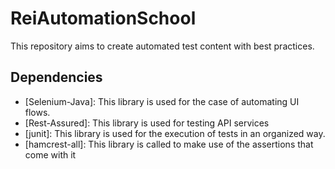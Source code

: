 # ReiAutomationSchool
This repository aims to create automated test content with best practices. 

## Dependencies
* [Selenium-Java]: This library is used for the case of automating UI flows.
* [Rest-Assured]: This library is used for testing API services 
* [junit]: This library is used for the execution of tests in an organized way.
* [hamcrest-all]: This library is called to make use of the assertions that come with it
